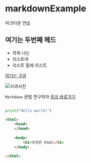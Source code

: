 # markdownExample
마크다운 연습

## 여기는 두번째 헤드
* 하위 나는
* 리스트야
 * 리스트 밑에 리스트
 
[여기는 구글](https://www.google.co.kr)

![사과사진]()

`Markdown` 문법 연구하자
[링크 바로가기](https://gist.github.com/ihoneymon/652be052a0727ad59601)

```  python   import haedal include *
  
print("Hello world!")  
```  
  
```html
<html>
	<head>
	</head>
	
	<body>
		<h1>이것은 html</h1>
	</body>

</html>
```

